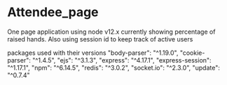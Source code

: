 # Attendee_page
One page application using node v12.x currently showing percentage of raised hands. Also using session id to keep track of active users

packages used with their versions
"body-parser": "^1.19.0",
"cookie-parser": "^1.4.5",
"ejs": "^3.1.3",
"express": "^4.17.1",
"express-session": "^1.17.1",
"npm": "^6.14.5",
"redis": "^3.0.2",
"socket.io": "^2.3.0",
"update": "^0.7.4"
